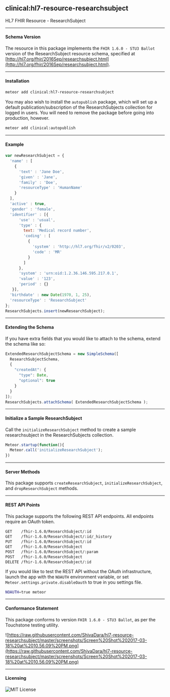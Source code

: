 ##  clinical:hl7-resource-researchsubject   

HL7 FHIR Resource - ResearchSubject


--------------------------------------------  
#### Schema Version 

The resource in this package implements the `FHIR 1.6.0 - STU3 Ballot` version of the ResearchSubject resource schema, specified at  [http://hl7.org/fhir/2016Sep/researchsubject.html](http://hl7.org/fhir/2016Sep/researchsubject.html).  


--------------------------------------------  
#### Installation  

```bash
meteor add clinical:hl7-resource-researchsubject
```

You may also wish to install the `autopublish` package, which will set up a default publication/subscription of the ResearchSubjects collection for logged in users.  You will need to remove the package before going into production, however.

```bash
meteor add clinical:autopublish  
```


--------------------------------------------  
#### Example    

```js
var newResearchSubject = {
  'name' : [
    {
      'text' : 'Jane Doe',
      'given' : 'Jane',
      'family' : 'Doe',
      'resourceType' : 'HumanName'
    }
  ],
  'active' : true,
  'gender' : 'female',
  'identifier' : [{
      'use' : 'usual',
      'type' : {
        text: 'Medical record number',
        'coding' : [
          {
            'system' : 'http://hl7.org/fhir/v2/0203',
            'code' : 'MR'
          }
        ]
      },
      'system' : 'urn:oid:1.2.36.146.595.217.0.1',
      'value' : '123',
      'period' : {}
   }],
  'birthdate' : new Date(1970, 1, 25),
  'resourceType' : 'ResearchSubject'
};
ResearchSubjects.insert(newResearchSubject);
```

--------------------------------------------  
#### Extending the Schema  

If you have extra fields that you would like to attach to the schema, extend the schema like so:  

```js
ExtendedResearchSubjectSchema = new SimpleSchema([
  ResearchSubjectSchema,
  {
    "createdAt": {
      "type": Date,
      "optional": true
    }
  }
]);
ResearchSubjects.attachSchema( ExtendedResearchSubjectSchema );
```

--------------------------------------------  
#### Initialize a Sample ResearchSubject  

Call the `initializeResearchSubject` method to create a sample researchsubject in the ResearchSubjects collection.

```js
Meteor.startup(function(){
  Meteor.call('initializeResearchSubject');
})
```
--------------------------------------------  
#### Server Methods  

This package supports `createResearchSubject`, `initializeResearchSubject`, and `dropResearchSubject` methods.

--------------------------------------------  
#### REST API Points    

This package supports the following REST API endpoints.  All endpoints require an OAuth token.  

```
GET    /fhir-1.6.0/ResearchSubject/:id    
GET    /fhir-1.6.0/ResearchSubject/:id/_history  
PUT    /fhir-1.6.0/ResearchSubject/:id  
GET    /fhir-1.6.0/ResearchSubject  
POST   /fhir-1.6.0/ResearchSubject/:param  
POST   /fhir-1.6.0/ResearchSubject  
DELETE /fhir-1.6.0/ResearchSubject/:id
```

If you would like to test the REST API without the OAuth infrastructure, launch the app with the `NOAUTH` environment variable, or set `Meteor.settings.private.disableOauth` to true in you settings file.

```bash
NOAUTH=true meteor
```

--------------------------------------------  
#### Conformance Statement  

This package conforms to version `FHIR 1.6.0 - STU3 Ballot`, as per the Touchstone testing utility.  

![https://raw.githubusercontent.com/ShivaDara/hl7-resource-researchsubject/master/screenshots/Screen%20Shot%202017-03-18%20at%2010.56.09%20PM.png](https://raw.githubusercontent.com/ShivaDara/hl7-resource-researchsubject/master/screenshots/Screen%20Shot%202017-03-18%20at%2010.56.09%20PM.png)  


--------------------------------------------  
#### Licensing   

![MIT License](https://img.shields.io/badge/license-MIT-blue.svg)
